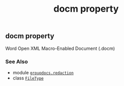 ﻿---
title: docm property
second_title: GroupDocs.Redaction for Python via .NET API References
description: 
type: docs
url: /python-net/groupdocs.redaction/filetype/docm/
is_root: false
weight: 90
---

## docm property


Word Open XML Macro-Enabled Document (.docm)

### See Also
* module [`groupdocs.redaction`](../../)
* class [`FileType`](/redaction/python-net/groupdocs.redaction/filetype)
